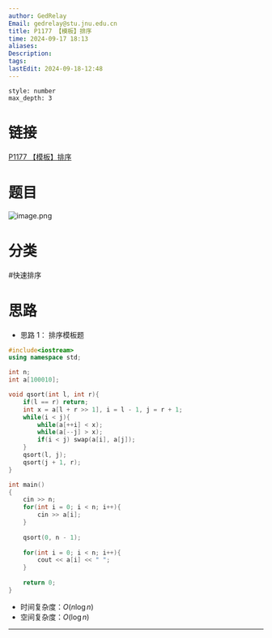 ```yaml
---
author: GedRelay
Email: gedrelay@stu.jnu.edu.cn
title: P1177 【模板】排序
time: 2024-09-17 18:13
aliases: 
Description: 
tags: 
lastEdit: 2024-09-18-12:48
---
```


```toc
style: number
max_depth: 3
```

# 链接
[P1177 【模板】排序](https://www.luogu.com.cn/problem/P1177) 

# 题目
![image.png](https://ged-pic-bed.oss-cn-guangzhou.aliyuncs.com/img/202409171813174.png)


# 分类
#快速排序 

# 思路
- 思路 1：
排序模板题


```cpp
#include<iostream>
using namespace std;

int n;
int a[100010];

void qsort(int l, int r){
    if(l == r) return;
    int x = a[l + r >> 1], i = l - 1, j = r + 1;
    while(i < j){
        while(a[++i] < x);
        while(a[--j] > x);
        if(i < j) swap(a[i], a[j]);
    }
    qsort(l, j);
    qsort(j + 1, r);
}

int main()
{
	cin >> n;
	for(int i = 0; i < n; i++){
	    cin >> a[i];
	}
	
	qsort(0, n - 1);
	
	for(int i = 0; i < n; i++){
	    cout << a[i] << " ";
	}
	
	return 0;
}
```


- 时间复杂度：${O\left( n\log n \right)  }$ 
- 空间复杂度：${O\left( \log n \right)  }$ 


---

